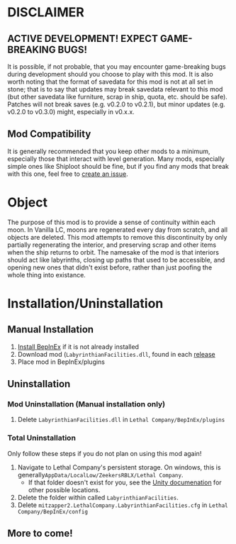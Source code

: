 # DISCLAIMER

## ACTIVE DEVELOPMENT! EXPECT GAME-BREAKING BUGS!

It is possible, if not probable, that you may encounter game-breaking bugs during development should you choose to play with this mod. It is also worth noting that the format of savedata for this mod is not at all set in stone; that is to say that updates may break savedata relevant to this mod (but other savedata like furniture, scrap in ship, quota, etc. should be safe). Patches will not break saves (e.g. v0.2.0 to v0.2.1), but minor updates (e.g. v0.2.0 to v0.3.0) might, especially in v0.x.x. 

## Mod Compatibility
It is generally recommended that you keep other mods to a minimum, especially those that interact with level generation. Many mods, especially simple ones like Shiploot should be fine, but if you find any mods that break with this one, feel free to [create an issue](https://github.com/nikemitosis/LC-LabyrinthianFacilities/issues/new?template=Blank+issue). 

# Object
The purpose of this mod is to provide a sense of continuity within each moon. In Vanilla LC, moons are regenerated every day from scratch, and all objects are deleted. This mod attempts to remove this discontinuity by only partially regenerating the interior, and preserving scrap and other items when the ship returns to orbit. The namesake of the mod is that interiors should act like labyrinths, closing up paths that used to be accessible, and opening new ones that didn't exist before, rather than just poofing the whole thing into existance. 

# Installation/Uninstallation

## Manual Installation
1. [Install BepInEx](https://docs.bepinex.dev/articles/user_guide/installation/index.html) if it is not already installed
2. Download mod (`LabyrinthianFacilities.dll`, found in each [release](https://github.com/nikemitosis/LC-LabyrinthianFacilities/releases)
3. Place mod in BepInEx/plugins

## Uninstallation

### Mod Uninstallation (Manual installation only)
1. Delete `LabyrinthianFacilities.dll` in `Lethal Company/BepInEx/plugins`

### Total Uninstallation
Only follow these steps if you do not plan on using this mod again!
1. Navigate to Lethal Company's persistent storage. On windows, this is generally`AppData/LocalLow/ZeekersRBLX/Lethal Company`.
   - If that folder doesn't exist for you, see the [Unity documenation](https://docs.unity3d.com/2022.3/Documentation/ScriptReference/Application-persistentDataPath.html) for other possible locations. 
2. Delete the folder within called `LabyrinthianFacilities`. 
3. Delete `mitzapper2.LethalCompany.LabyrinthianFacilities.cfg` in `Lethal Company/BepInEx/config`


## More to come!